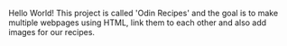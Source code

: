 Hello World!
This project is called 'Odin Recipes' and the goal is to make multiple webpages using HTML, link them to each other and also add images for our recipes. 